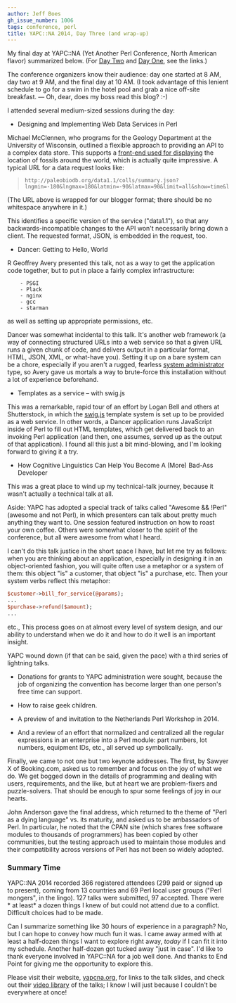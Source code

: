 ```yaml
---
author: Jeff Boes
gh_issue_number: 1006
tags: conference, perl
title: YAPC::NA 2014, Day Three (and wrap-up)
---
```


My final day at YAPC::NA (Yet Another Perl Conference, North American flavor) summarized below. (For [Day Two](/blog/2014/06/25/yapcna-2014-day-two) and [Day One](/blog/2014/06/23/yapcna-2014-day-one), see the links.)

The conference organizers know their audience: day one started at 8 AM, day two at 9 AM, and the final day at 10 AM. (I took advantage of this lenient schedule to go for a swim in the hotel pool and grab a nice off-site breakfast. — Oh, dear, does my boss read this blog? :-)

I attended several medium-sized sessions during the day:

- Designing and Implementing Web Data Services in Perl

Michael McClennen, who programs for the Geology Department at the University of Wisconsin, outlined a flexible approach to providing an API to a complex data store. This supports a [front-end used for displaying](http://paleobiodb.org/navigator/) the location of fossils around the world, which is actually quite impressive. A typical URL for a data request looks like:

> ```nohighlight
> http://paleobiodb.org/data1.1/colls/summary.json?lngmin=-180&lngmax=180&latmin=-90&latmax=90&limit=all&show=time&level=3&interval_id=14
> ```

(The URL above is wrapped for our blogger format; there should be no whitespace anywhere in it.)

This identifies a specific version of the service ("data1.1"), so that any backwards-incompatible changes to the API won't necessarily bring down a client. The requested format, JSON, is embedded in the request, too.

- Dancer: Getting to Hello, World

R Geoffrey Avery presented this talk, not as a way to get the application code together, but to put in place a fairly complex infrastructure:

        - PSGI
        - Plack
        - nginx
        - gcc
        - starman

as well as setting up appropriate permissions, etc.

Dancer was somewhat incidental to this talk. It's another web framework (a way of connecting structured URLs into a web service so that a given URL runs a given chunk of code, and delivers output in a particular format, HTML, JSON, XML, or what-have you). Setting it up on a bare system can be a chore, especially if you aren't a rugged, fearless [system administrator](http://geekswing.com/wp-content/uploads/2013/07/system-administrator-poster.jpg) type, so Avery gave us mortals a way to brute-force this installation without a lot of experience beforehand.

- Templates as a service – with swig.js

This was a remarkable, rapid tour of an effort by Logan Bell and others at Shutterstock, in which the [swig.js](http://paularmstrong.github.io/swig/) template system is set up to be provided as a web service. In other words, a Dancer application runs JavaScript inside of Perl to fill out HTML templates, which get delivered back to an invoking Perl application (and then, one assumes, served up as the output of that application). I found all this just a bit mind-blowing, and I'm looking forward to giving it a try.

- How Cognitive Linguistics Can Help You Become A (More) Bad-Ass Developer

This was a great place to wind up my technical-talk journey, because it wasn't actually a technical talk at all.

Aside: YAPC has adopted a special track of talks called "Awesome && !Perl" (awesome and not Perl), in which presenters can talk about pretty much anything they want to. One session featured instruction on how to roast your own coffee. Others were somewhat closer to the spirit of the conference, but all were awesome from what I heard.

I can't do this talk justice in the short space I have, but let me try as follows: when you are thinking about an application, especially in designing it in an object-oriented fashion, you will quite often use a metaphor or a system of them: this object "is" a customer, that object "is" a purchase, etc. Then your system verbs reflect this metaphor:

```perl
$customer->bill_for_service(@params);
...
$purchase->refund($amount);
...
```

etc., This process goes on at almost every level of system design, and our ability to understand when we do it and how to do it well is an important insight.

YAPC wound down (if that can be said, given the pace) with a third series of lightning talks.

- Donations for grants to YAPC administration were sought, because the job of organizing the convention has become larger than one person's free time can support.

- How to raise geek children.

- A preview of and invitation to the Netherlands Perl Workshop in 2014.

- And a review of an effort that normalized and centralized all the regular expressions in an enterprise into a Perl module: part numbers, lot numbers, equipment IDs, etc., all served up symbolically.

Finally, we came to not one but two keynote addresses. The first, by Sawyer X of Booking.com, asked us to remember and focus on the joy of what we do. We get bogged down in the details of programming and dealing with users, requirements, and the like, but at heart we are problem-fixers and puzzle-solvers. That should be enough to spur some feelings of joy in our hearts.

John Anderson gave the final address, which returned to the theme of "Perl as a dying language" vs. its maturity, and asked us to be ambassadors of Perl. In particular, he noted that the CPAN site (which shares free software modules to thousands of programmers) has been copied by other communities, but the testing approach used to maintain those modules and their compatibility across versions of Perl has not been so widely adopted.

### Summary Time

YAPC::NA 2014 recorded 366 registered attendees (299 paid or signed up to present), coming from 13 countries and 69 Perl local user groups ("Perl mongers", in the lingo). 127 talks were submitted, 97 accepted. There were * at least* a dozen things I knew of but could not attend due to a conflict. Difficult choices had to be made.

Can I summarize something like 30 hours of experience in a paragraph? No, but I can hope to convey how much fun it was. I came away armed with at least a half-dozen things I want to explore right away, *today* if I can fit it into my schedule. Another half-dozen got tucked away "just in case". I'd like to thank everyone involved in YAPC::NA for a job well done. And thanks to End Point for giving me the opportunity to explore this.

Please visit their website, [yapcna.org](http://www.yapcna.org), for links to the talk slides, and check out their [video library](http://www.youtube.com/user/yapcna) of the talks; I know I will just because I couldn't be everywhere at once!
